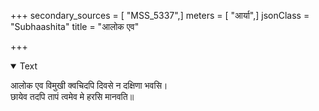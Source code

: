 +++
secondary_sources = [ "MSS_5337",]
meters = [ "आर्या",]
jsonClass = "Subhaashita"
title = "आलोक एव"

+++

<details open><summary>Text</summary>

आलोक एव विमुखी क्वचिदपि दिवसे न दक्षिणा भवसि।  
छायेव तदपि तापं त्वमेव मे हरसि मानवति॥
</details>
